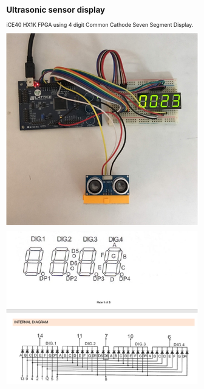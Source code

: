## Ultrasonic sensor display 

iCE40 HX1K FPGA using 4 digit Common Cathode Seven Segment Display.

![](ultra.jpg)

[](7seg-circuit.jpg)

![](7seg.png)







